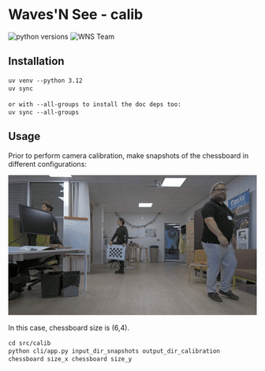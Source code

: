 # Waves'N See - calib
![python versions](https://img.shields.io/badge/python-3.9&nbsp;3.12-blue)
![WNS Team](https://img.shields.io/badge/made&nbsp;by-WNS&nbsp;Team-blue)

## Installation
```
uv venv --python 3.12
uv sync

or with --all-groups to install the doc deps too:
uv sync --all-groups
```

## Usage
Prior to perform camera calibration, make snapshots of the chessboard in different configurations:

![La team en action](img/animation_chessboard_snapshots.gif)

In this case, chessboard size is (6,4).

```
cd src/calib
python cli/app.py input_dir_snapshots output_dir_calibration  chessboard size_x chessboard size_y
```